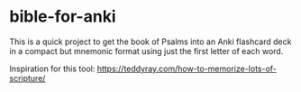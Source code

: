 # bible-for-anki
This is a quick project to get the book of Psalms into an Anki flashcard deck in a compact but mnemonic format using just the first letter of each word.

Inspiration for this tool: https://teddyray.com/how-to-memorize-lots-of-scripture/
